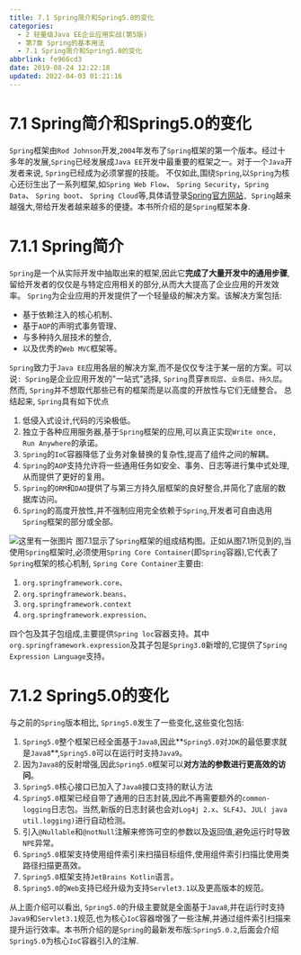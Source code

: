 ```yaml
---
title: 7.1 Spring简介和Spring5.0的变化
categories: 
  - 2 轻量级Java EE企业应用实战(第5版)
  - 第7章 Spring的基本用法
  - 7.1 Spring简介和Spring5.0的变化
abbrlink: fe966cd3
date: 2019-08-24 12:22:18
updated: 2022-04-03 01:21:16
---
```

# 7.1 Spring简介和Spring5.0的变化 #
`Spring`框架由`Rod Johnson`开发,`2004`年发布了`Spring`框架的第一个版本。经过十多年的发展,`Spring`已经发展成`Java EE`开发中最重要的框架之一。对于一个`Java`开发者来说, `Spring`已经成为必须掌握的技能。
不仅如此,围绕`Spring`,以`Spring`为核心还衍生出了一系列框架,如`Spring Web Flow`、 `Spring Security`，`Spring Data`、 `Spring boot`、 `Spring Cloud`等,具体请登录[Spring官方网站](www.springsource.org)`, Spring`越来越强大,带给开发者越来越多的便捷。本书所介绍的是`Spring`框架本身.
# 7.1.1 Spring简介 #
`Spring`是一个从实际开发中抽取出来的框架,因此它**完成了大量开发中的通用步骤**,留给开发者的仅仅是与特定应用相关的部分,从而大大提高了企业应用的开发效率。
`Spring`为企业应用的开发提供了一个轻量级的解决方案。该解决方案包括:
- 基于依赖注入的核心机制、
- 基于`AOP`的声明式事务管理、
- 与多种持久层技术的整合,
- 以及优秀的`Web MVC`框架等。

 `Spring`致力于`Java EE`应用各层的解决方案,而不是仅仅专注于某一层的方案。可以说`: Spring`是企业应用开发的"一站式"选择, `Spring`贯穿`表现层`、`业务层`、`持久层`。然而, `Spring`并不想取代那些已有的框架而是以高度的开放性与它们无缝整合。
总结起来, `Spring`具有如下优点

1. 低侵入式设计,代码的污染极低。
2. 独立于各种应用服务器,基于`Spring`框架的应用,可以真正实现`Write once, Run Anywhere`的承诺。
3. `Spring`的`IoC`容器降低了业务对象替换的复杂性,提高了组件之间的解耦。
4. `Spring`的`AOP`支持允许将一些通用任务如安全、事务、日志等进行集中式处理,从而提供了更好的复用。
5. `Spring`的`ORM`和`DAO`提供了与第三方持久层框架的良好整合,并简化了底层的数据库访问。
6. `Spring`的高度开放性,并不强制应用完全依赖于`Spring`,开发者可自由选用`Spring`框架的部分或全部。

![这里有一张图片](https://image-1257720033.cos.ap-shanghai.myqcloud.com/blog/readbooknote/QingLiangJiJavaEEQiYeYingYongShiZhan5/ch7/1.png)
图7.1显示了`Spring`框架的组成结构图。正如从图7.1所见到的,当使用`Spring`框架时,必须使用`Spring Core Container`(即`Spring`容器),它代表了`Spring`框架的核心机制, `Spring Core Container`主要由:
1. `org.springframework.core`、
2. `org.springframework.beans`、
3. `org.springframework.context`
4. `org.springframework.expression`、

四个包及其子包组成,主要提供`Spring loc`容器支持。其中`org.springframework.expression`及其子包是`Spring3.0`新增的,它提供了`Spring Expression Language`支持。

# 7.1.2 Spring5.0的变化 #
与之前的`Spring`版本相比, `Spring5.0`发生了一些变化,这些变化包括:
1. `Spring5.0`整个框架已经全面基于`Java8`,因此**`Spring5.0`对`JDK`的最低要求就是`Java8`**,`Spring5.0`可以在运行时支持`Java9`。
2. 因为`Java8`的反射增强,因此`Spring5.0`框架可以**对方法的参数进行更高效的访问**。
3. `Spring5.0`核心接口已加入了`Java8`接口支持的默认方法
4. `Spring5.0`框架已经自带了通用的日志封装,因此不再需要额外的`common-logging`日志包。当然,新版的日志封装也会对`Log4j 2.x`、`SLF4J`、`JUL( java util.logging)`进行自动检测。
5. 引入`@Nullable`和`@notNull`注解来修饰可空的参数以及返回值,避免运行时导致`NPE`异常。
6. `Spring5.0`框架支持使用组件索引来扫描目标组件,使用组件索引扫描比使用类路径扫描更髙效。
7. `Spring5.0`框架支持`JetBrains Kotlin`语言。
8. `Spring5.0`的`Web`支持已经升级为支持`Servlet3.1`以及更高版本的规范。

从上面介绍可以看出, `Spring5.0`的升级主要就是全面基于`Java8`,并在运行时支持`Java9`和`Servlet3.1`规范,也为核心`IoC`容器增强了一些注解,并通过组件索引扫描来提升运行效率。本书所介绍的是`Spring`的最新发布版:`Spring5.0.2`,后面会介绍`Spring5.0`为核心`IoC`容器引入的注解.


